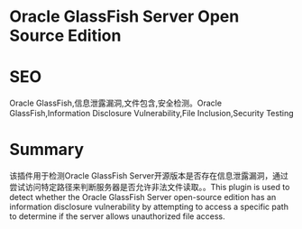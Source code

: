 # Oracle GlassFish Server Open Source Edition
# SEO
Oracle GlassFish,信息泄露漏洞,文件包含,安全检测。Oracle GlassFish,Information Disclosure Vulnerability,File Inclusion,Security Testing
# Summary
该插件用于检测Oracle GlassFish Server开源版本是否存在信息泄露漏洞，通过尝试访问特定路径来判断服务器是否允许非法文件读取。。This plugin is used to detect whether the Oracle GlassFish Server open-source edition has an information disclosure vulnerability by attempting to access a specific path to determine if the server allows unauthorized file access.
